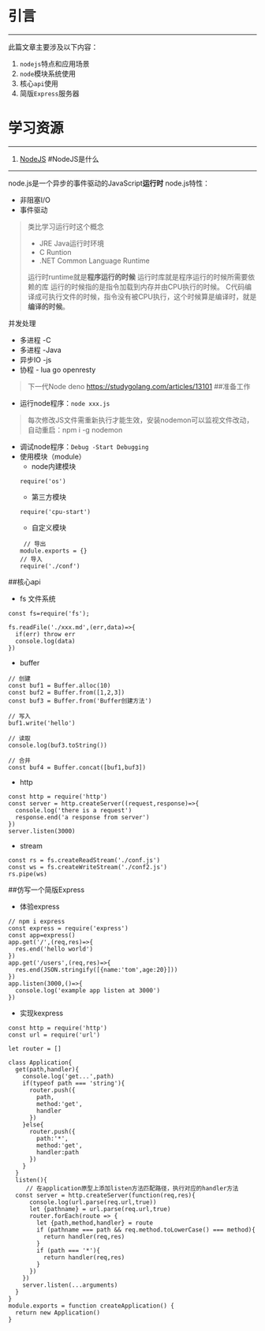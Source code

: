 # 引言
***
此篇文章主要涉及以下内容：
1. `nodejs`特点和应用场景
2. `node`模块系统使用
3. 核心`api`使用  
4. 简版`Express`服务器
# 学习资源
***
1. [NodeJS](http://nodejs.cn/)
#NodeJS是什么
***
node.js是一个异步的事件驱动的JavaScript**运行时**
node.js特性：
- 非阻塞I/O
- 事件驱动
> 类比学习运行时这个概念
>- JRE Java运行时环境
>- C Runtion
>- .NET Common Language Runtime
>
>运行时runtime就是**程序运行的时候**
>运行时库就是程序运行的时候所需要依赖的库
>运行的时候指的是指令加载到内存并由CPU执行的时候。
>C代码编译成可执行文件的时候，指令没有被CPU执行，这个时候算是编译时，就是**编译的时候**。

并发处理
- 多进程 -C
- 多进程 -Java
- 异步IO -js
- 协程 - lua go openresty
>下一代Node   deno
>https://studygolang.com/articles/13101
##准备工作
- 运行node程序：`node xxx.js`
>每次修改JS文件需重新执行才能生效，安装nodemon可以监视文件改动，自动重启：npm i -g nodemon 
- 调试node程序：`Debug -Start Debugging`
- 使用模块（module）
    - node内建模块
    ```
    require('os')
    ```
    - 第三方模块
    ```
    require('cpu-start')
    ```
    - 自定义模块
    ```
     // 导出
    module.exports = {}
    // 导入
    require('./conf')
    ```

##核心api
- fs 文件系统
```
const fs=require('fs');

fs.readFile('./xxx.md',(err,data)=>{
  if(err) throw err
  console.log(data)
})
```
- buffer
```
// 创建
const buf1 = Buffer.alloc(10)
const buf2 = Buffer.from([1,2,3])
const buf3 = Buffer.from('Buffer创建方法')

// 写入
buf1.write('hello')

// 读取
console.log(buf3.toString())

// 合并
const buf4 = Buffer.concat([buf1,buf3])
```
- http
```
const http = require('http')
const server = http.createServer((request,response)=>{
  console.log('there is a request')
  response.end('a response from server')
})
server.listen(3000)
```
- stream
```
const rs = fs.createReadStream('./conf.js')
const ws = fs.createWriteStream('./conf2.js')
rs.pipe(ws)
```
##仿写一个简版Express
- 体验express
```
// npm i express
const express = require('express')
const app=express()
app.get('/',(req,res)=>{
  res.end('hello world')
})
app.get('/users',(req,res)=>{
  res.end(JSON.stringify([{name:'tom',age:20}]))
})
app.listen(3000,()=>{
  console.log('example app listen at 3000')
})
```
- 实现kexpress
```
const http = require('http')
const url = require('url')

let router = []

class Application{
  get(path,handler){
    console.log('get...',path)
    if(typeof path === 'string'){
      router.push({
        path,
        method:'get',
        handler
      })
    }else{
      router.push({
        path:'*',
        method:'get',
        handler:path
      })
    }
  }
  listen(){
     // 在application原型上添加listen方法匹配路径，执行对应的handler方法
  const server = http.createServer(function(req,res){
      console.log(url.parse(req.url,true))
      let {pathname} = url.parse(req.url,true)
      router.forEach(route => {
        let {path,method,handler} = route
        if (pathname === path && req.method.toLowerCase() === method){
          return handler(req,res)
        }
        if (path === '*'){
          return handler(req,res)
        }
      })
    })
    server.listen(...arguments)
  }
}
module.exports = function createApplication() {
  return new Application()
}
```
